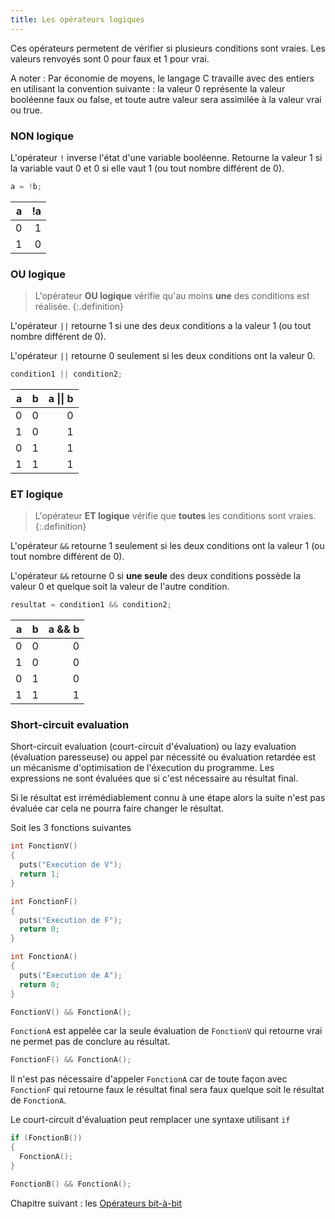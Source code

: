```yaml
---
title: Les opérateurs logiques
---
```


Ces opérateurs permetent de vérifier si plusieurs conditions sont vraies. Les valeurs renvoyés sont 0 pour faux et 1 pour vrai.

A noter : Par économie de moyens, le langage C travaille avec des entiers en utilisant la convention suivante : la valeur 0 représente la valeur booléenne faux ou false, et toute autre valeur sera assimilée à la valeur vrai ou true.

### NON logique

L'opérateur `!` inverse l'état d'une variable booléenne. Retourne la valeur 1 si la variable vaut 0 et 0 si elle vaut 1 (ou tout nombre différent de 0).

```c
a = !b;
```

a  | !a
--:|--:
0  | 1
1  | 0

### OU logique

> L'opérateur **OU logique** vérifie qu'au moins **une** des conditions est réalisée.
{:.definition}

L'opérateur `||` retourne 1 si une des deux conditions a la valeur 1 (ou tout nombre différent de 0).

L'opérateur `||` retourne 0 seulement si les deux conditions ont la valeur 0.

```c
condition1 || condition2;
```

a  | b  | a \|\| b
--:|--:|--:
0  | 0 |  0
1  | 0 |  1
0  | 1 |  1
1  | 1 |  1


### ET logique

> L'opérateur **ET logique** vérifie que **toutes** les conditions sont vraies.
{:.definition}

L'opérateur `&&` retourne 1 seulement si les deux conditions ont la valeur 1 (ou tout nombre différent de 0).

L'opérateur `&&` retourne 0 si **une seule** des deux conditions possède la valeur 0 et quelque soit la valeur de l'autre condition.

```c
resultat = condition1 && condition2;
```

a  | b  | a && b
--:|--:|--:
0  | 0 |  0
1  | 0 |  0
0  | 1 |  0
1  | 1 |  1


### Short-circuit evaluation

Short-circuit evaluation (court-circuit d'évaluation) ou lazy evaluation (évaluation paresseuse) ou appel par nécessité ou évaluation retardée est un mécanisme d'optimisation de l'éxecution du programme. Les expressions ne sont évaluées que si c'est nécessaire au résultat final.

Si le résultat est irrémédiablement connu à une étape alors la suite n'est pas évaluée car cela ne pourra faire changer le résultat.

Soit les 3 fonctions suivantes

```c
int FonctionV()
{
  puts("Execution de V");
  return 1;
}

int FonctionF()
{
  puts("Execution de F");
  return 0;
}

int FonctionA()
{
  puts("Execution de A");
  return 0;
}
```

```c
FonctionV() && FonctionA();
```

`FonctionA` est appelée car la seule évaluation de `FonctionV` qui retourne vrai ne permet pas de conclure au résultat.

```c
FonctionF() && FonctionA();
```

Il n'est pas nécessaire d'appeler `FonctionA` car de toute façon avec `FonctionF` qui retourne faux le résultat final sera faux quelque soit le résultat de `FonctionA`.

Le court-circuit d'évaluation peut remplacer une syntaxe utilisant `if`

```c
if (FonctionB())
{
  FonctionA();
}
```

```c
FonctionB() && FonctionA();
```

Chapitre suivant : les [Opérateurs bit-à-bit](bit)
